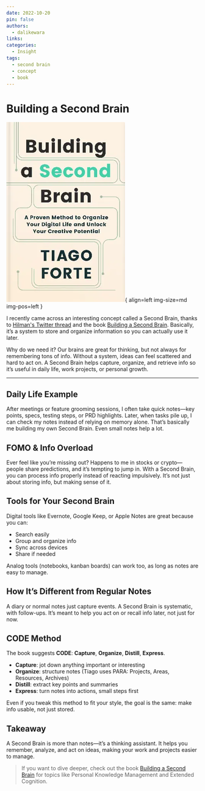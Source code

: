 ```yaml
---
date: 2022-10-20
pin: false
authors:
  - dalikewara
links:
categories:
  - Insight
tags:
  - second brain
  - concept
  - book
---
```


# Building a Second Brain

![](second-brain-book.webp){ align=left img-size=md img-pos=left }

I recently came across an interesting concept called a Second Brain, thanks to [Hilman's Twitter thread](https://twitter.com/hilmanski/status/1581596970472288256)
and the book [Building a Second Brain](https://www.buildingasecondbrain.com/). Basically, it’s a system to store and organize
information so you can actually use it later.

Why do we need it? Our brains are great for thinking, but not always for remembering tons of info. Without a system, ideas can
feel scattered and hard to act on. A Second Brain helps capture, organize, and retrieve info so it’s useful in daily life, work
projects, or personal growth.

---

<!-- more -->

## Daily Life Example

After meetings or feature grooming sessions, I often take quick notes—key points, specs, testing steps, or PRD highlights. Later, when
tasks pile up, I can check my notes instead of relying on memory alone. That’s basically me building my own Second Brain. Even small notes help a lot.

## FOMO & Info Overload

Ever feel like you’re missing out? Happens to me in stocks or crypto—people share predictions, and it’s tempting to jump in. With a Second Brain,
you can process info properly instead of reacting impulsively. It’s not just about storing info, but making sense of it.

## Tools for Your Second Brain

Digital tools like Evernote, Google Keep, or Apple Notes are great because you can:

- Search easily  
- Group and organize info  
- Sync across devices  
- Share if needed  

Analog tools (notebooks, kanban boards) can work too, as long as notes are easy to manage.

## How It’s Different from Regular Notes

A diary or normal notes just capture events. A Second Brain is systematic, with follow-ups. It’s meant to help you act on
or recall info later, not just for now.

## CODE Method

The book suggests **CODE**: **Capture**, **Organize**, **Distill**, **Express**.  

- **Capture**: jot down anything important or interesting  
- **Organize**: structure notes (Tiago uses PARA: Projects, Areas, Resources, Archives)  
- **Distill**: extract key points and summaries  
- **Express**: turn notes into actions, small steps first  

Even if you tweak this method to fit your style, the goal is the same: make info usable, not just stored.

## Takeaway

A Second Brain is more than notes—it’s a thinking assistant. It helps you remember, analyze, and act on ideas, making your
work and projects easier to manage.

> If you want to dive deeper, check out the book [Building a Second Brain](https://www.buildingasecondbrain.com/) for topics
> like Personal Knowledge Management and Extended Cognition.

